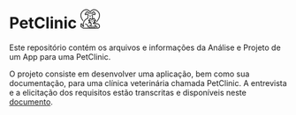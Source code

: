 # PetClinic    ![logo](/img/logo.png) 

Este repositório contém os arquivos e informações da Análise e Projeto de um App para uma PetClinic.

O projeto consiste em desenvolver uma aplicação, bem como sua documentação, para uma clínica veterinária chamada PetClinic. A entrevista e a elicitação dos requisitos estão transcritas  e disponíveis neste [documento](https://docs.google.com/document/d/1Gn6t0QmJUCl--IKl5HfD_F8ZndFWPpqX-4YXphd_C4s/edit#).